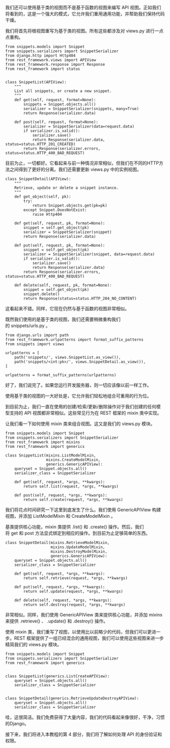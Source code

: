 我们还可以使用基于类的视图而不是基于函数的视图来编写 API 视图。正如我们将看到的，这是一个强大的模式，它允许我们重用通用功能，并帮助我们保持代码干燥。

我们将首先将根视图重写为基于类的视图。所有这些都涉及对 views.py 进行一点点重构。

```
from snippets.models import Snippet
from snippets.serializers import SnippetSerializer
from django.http import Http404
from rest_framework.views import APIView
from rest_framework.response import Response
from rest_framework import status


class SnippetList(APIView):
    """
    List all snippets, or create a new snippet.
    """
    def get(self, request, format=None):
        snippets = Snippet.objects.all()
        serializer = SnippetSerializer(snippets, many=True)
        return Response(serializer.data)

    def post(self, request, format=None):
        serializer = SnippetSerializer(data=request.data)
        if serializer.is_valid():
            serializer.save()
            return Response(serializer.data, status=status.HTTP_201_CREATED)
        return Response(serializer.errors, status=status.HTTP_400_BAD_REQUEST)
```

目前为止，一切都好。它看起来与前一种情况非常相似，但我们在不同的HTTP方法之间得到了更好的分离。我们还需要更新 views.py 中的实例视图。

```
class SnippetDetail(APIView):
    """
    Retrieve, update or delete a snippet instance.
    """
    def get_object(self, pk):
        try:
            return Snippet.objects.get(pk=pk)
        except Snippet.DoesNotExist:
            raise Http404

    def get(self, request, pk, format=None):
        snippet = self.get_object(pk)
        serializer = SnippetSerializer(snippet)
        return Response(serializer.data)

    def put(self, request, pk, format=None):
        snippet = self.get_object(pk)
        serializer = SnippetSerializer(snippet, data=request.data)
        if serializer.is_valid():
            serializer.save()
            return Response(serializer.data)
        return Response(serializer.errors, status=status.HTTP_400_BAD_REQUEST)

    def delete(self, request, pk, format=None):
        snippet = self.get_object(pk)
        snippet.delete()
        return Response(status=status.HTTP_204_NO_CONTENT)
```

这看起来不错。同样，它现在仍然与基于函数的视图非常相似。

既然我们使用的是基于类的视图，我们还需要稍微重构我们的 snippets/urls.py 。

```
from django.urls import path
from rest_framework.urlpatterns import format_suffix_patterns
from snippets import views

urlpatterns = [
    path('snippets/', views.SnippetList.as_view()),
    path('snippets/<int:pk>/', views.SnippetDetail.as_view()),
]

urlpatterns = format_suffix_patterns(urlpatterns)
```

好了，我们说完了。如果您运行开发服务器，则一切应该像以前一样工作。

使用基于类的视图的一大好处是，它允许我们轻松地组合可重用的行为位。

到目前为止，我们一直在使用的创建/检索/更新/删除操作对于我们创建的任何模型支持的 API 视图都非常相似。这些常见行为在 REST 框架的 mixin 类中实现。

让我们看一下如何使用 mixin 类来组合视图。这又是我们的 views.py 模块。

```
from snippets.models import Snippet
from snippets.serializers import SnippetSerializer
from rest_framework import mixins
from rest_framework import generics

class SnippetList(mixins.ListModelMixin,
                  mixins.CreateModelMixin,
                  generics.GenericAPIView):
    queryset = Snippet.objects.all()
    serializer_class = SnippetSerializer

    def get(self, request, *args, **kwargs):
        return self.list(request, *args, **kwargs)

    def post(self, request, *args, **kwargs):
        return self.create(request, *args, **kwargs)
```

我们将花点时间研究一下这里到底发生了什么。我们使用 GenericAPIView 构建视图，并添加 ListModelMixin 和 CreateModelMixin 。

基类提供核心功能，mixin 类提供 .list() 和 .create() 操作。然后，我们将 get 和 post 方法显式绑定到相应的操作。到目前为止足够简单的东西。

```
class SnippetDetail(mixins.RetrieveModelMixin,
                    mixins.UpdateModelMixin,
                    mixins.DestroyModelMixin,
                    generics.GenericAPIView):
    queryset = Snippet.objects.all()
    serializer_class = SnippetSerializer

    def get(self, request, *args, **kwargs):
        return self.retrieve(request, *args, **kwargs)

    def put(self, request, *args, **kwargs):
        return self.update(request, *args, **kwargs)

    def delete(self, request, *args, **kwargs):
        return self.destroy(request, *args, **kwargs)
```

非常相似。同样，我们使用 GenericAPIView 类来提供核心功能，并添加 mixins 来提供 .retrieve() 、 .update() 和 .destroy() 操作。

使用 mixin 类，我们重写了视图，以使用比以前略少的代码，但我们可以更进一步。REST 框架提供了一组已经混合的通用视图，我们可以使用这些视图来进一步精简我们的 views.py 模块。

```
from snippets.models import Snippet
from snippets.serializers import SnippetSerializer
from rest_framework import generics


class SnippetList(generics.ListCreateAPIView):
    queryset = Snippet.objects.all()
    serializer_class = SnippetSerializer


class SnippetDetail(generics.RetrieveUpdateDestroyAPIView):
    queryset = Snippet.objects.all()
    serializer_class = SnippetSerializer
```

哇，这很简洁。我们免费获得了大量内容，我们的代码看起来像很好，干净，习惯的Django。

接下来，我们将进入本教程的第 4 部分，我们将了解如何处理 API 的身份验证和权限。